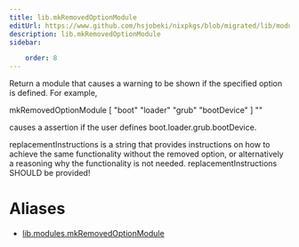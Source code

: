 ```yaml
---
title: lib.mkRemovedOptionModule
editUrl: https://www.github.com/hsjobeki/nixpkgs/blob/migrated/lib/modules.nix#L1106C27
description: lib.mkRemovedOptionModule
sidebar:

    order: 8
---
```


Return a module that causes a warning to be shown if the
specified option is defined. For example,

mkRemovedOptionModule [ "boot" "loader" "grub" "bootDevice" ] "<replacement instructions>"

causes a assertion if the user defines boot.loader.grub.bootDevice.

replacementInstructions is a string that provides instructions on
how to achieve the same functionality without the removed option,
or alternatively a reasoning why the functionality is not needed.
replacementInstructions SHOULD be provided!


# Aliases

- [lib.modules.mkRemovedOptionModule](/nix-doc-comments/reference/lib/modules/lib-modules-mkremovedoptionmodule)


